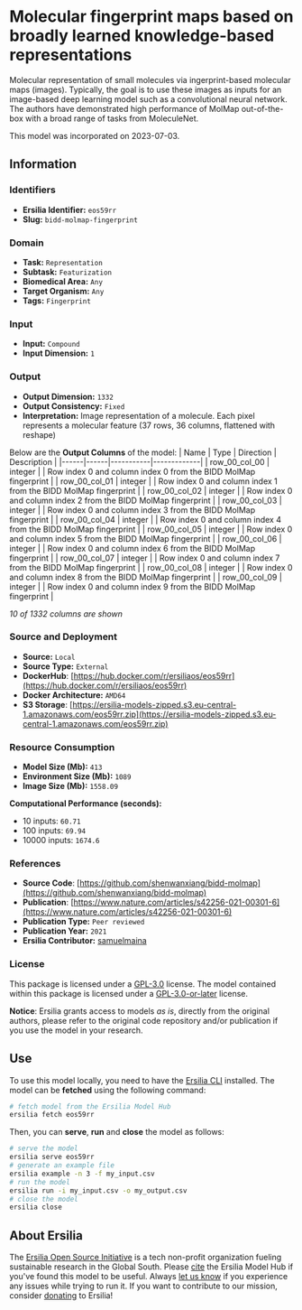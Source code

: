 # Molecular fingerprint maps based on broadly learned knowledge-based representations

Molecular representation of small molecules via ingerprint-based molecular maps (images). Typically, the goal is to use these images as inputs for an image-based deep learning model such as a convolutional neural network. The authors have demonstrated high performance of MolMap out-of-the-box with a broad range of tasks from MoleculeNet.

This model was incorporated on 2023-07-03.


## Information
### Identifiers
- **Ersilia Identifier:** `eos59rr`
- **Slug:** `bidd-molmap-fingerprint`

### Domain
- **Task:** `Representation`
- **Subtask:** `Featurization`
- **Biomedical Area:** `Any`
- **Target Organism:** `Any`
- **Tags:** `Fingerprint`

### Input
- **Input:** `Compound`
- **Input Dimension:** `1`

### Output
- **Output Dimension:** `1332`
- **Output Consistency:** `Fixed`
- **Interpretation:** Image representation of a molecule. Each pixel represents a molecular feature (37 rows, 36 columns, flattened with reshape)

Below are the **Output Columns** of the model:
| Name | Type | Direction | Description |
|------|------|-----------|-------------|
| row_00_col_00 | integer |  | Row index 0 and column index 0 from the BIDD MolMap fingerprint |
| row_00_col_01 | integer |  | Row index 0 and column index 1 from the BIDD MolMap fingerprint |
| row_00_col_02 | integer |  | Row index 0 and column index 2 from the BIDD MolMap fingerprint |
| row_00_col_03 | integer |  | Row index 0 and column index 3 from the BIDD MolMap fingerprint |
| row_00_col_04 | integer |  | Row index 0 and column index 4 from the BIDD MolMap fingerprint |
| row_00_col_05 | integer |  | Row index 0 and column index 5 from the BIDD MolMap fingerprint |
| row_00_col_06 | integer |  | Row index 0 and column index 6 from the BIDD MolMap fingerprint |
| row_00_col_07 | integer |  | Row index 0 and column index 7 from the BIDD MolMap fingerprint |
| row_00_col_08 | integer |  | Row index 0 and column index 8 from the BIDD MolMap fingerprint |
| row_00_col_09 | integer |  | Row index 0 and column index 9 from the BIDD MolMap fingerprint |

_10 of 1332 columns are shown_
### Source and Deployment
- **Source:** `Local`
- **Source Type:** `External`
- **DockerHub**: [https://hub.docker.com/r/ersiliaos/eos59rr](https://hub.docker.com/r/ersiliaos/eos59rr)
- **Docker Architecture:** `AMD64`
- **S3 Storage**: [https://ersilia-models-zipped.s3.eu-central-1.amazonaws.com/eos59rr.zip](https://ersilia-models-zipped.s3.eu-central-1.amazonaws.com/eos59rr.zip)

### Resource Consumption
- **Model Size (Mb):** `413`
- **Environment Size (Mb):** `1089`
- **Image Size (Mb):** `1558.09`

**Computational Performance (seconds):**
- 10 inputs: `60.71`
- 100 inputs: `69.94`
- 10000 inputs: `1674.6`

### References
- **Source Code**: [https://github.com/shenwanxiang/bidd-molmap](https://github.com/shenwanxiang/bidd-molmap)
- **Publication**: [https://www.nature.com/articles/s42256-021-00301-6](https://www.nature.com/articles/s42256-021-00301-6)
- **Publication Type:** `Peer reviewed`
- **Publication Year:** `2021`
- **Ersilia Contributor:** [samuelmaina](https://github.com/samuelmaina)

### License
This package is licensed under a [GPL-3.0](https://github.com/ersilia-os/ersilia/blob/master/LICENSE) license. The model contained within this package is licensed under a [GPL-3.0-or-later](LICENSE) license.

**Notice**: Ersilia grants access to models _as is_, directly from the original authors, please refer to the original code repository and/or publication if you use the model in your research.


## Use
To use this model locally, you need to have the [Ersilia CLI](https://github.com/ersilia-os/ersilia) installed.
The model can be **fetched** using the following command:
```bash
# fetch model from the Ersilia Model Hub
ersilia fetch eos59rr
```
Then, you can **serve**, **run** and **close** the model as follows:
```bash
# serve the model
ersilia serve eos59rr
# generate an example file
ersilia example -n 3 -f my_input.csv
# run the model
ersilia run -i my_input.csv -o my_output.csv
# close the model
ersilia close
```

## About Ersilia
The [Ersilia Open Source Initiative](https://ersilia.io) is a tech non-profit organization fueling sustainable research in the Global South.
Please [cite](https://github.com/ersilia-os/ersilia/blob/master/CITATION.cff) the Ersilia Model Hub if you've found this model to be useful. Always [let us know](https://github.com/ersilia-os/ersilia/issues) if you experience any issues while trying to run it.
If you want to contribute to our mission, consider [donating](https://www.ersilia.io/donate) to Ersilia!
